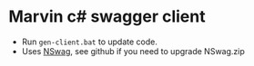 # Marvin c# swagger client

* Run `gen-client.bat` to update code.
* Uses [NSwag](https://github.com/NSwag/NSwag), see github if you need to upgrade NSwag.zip 